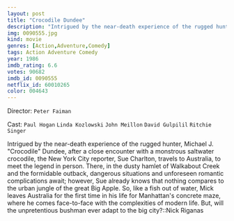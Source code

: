 ```yaml
---
layout: post
title: "Crocodile Dundee"
description: "Intrigued by the near-death experience of the rugged hunter, Michael J. Crocodile Dundee, after a close encounter with a monstrous saltwater crocodile, the New York City reporter, Sue Charlton, travels to Australia, to meet the legend in person. There, in the dusty hamlet of Walkabout Creek and the formidable outback, dangerous situations and unforeseen romantic complications await; however, Sue already knows that nothing compares to the urban jungle of the great Big Apple. So, like a fish out of water, Mick le.."
img: 0090555.jpg
kind: movie
genres: [Action,Adventure,Comedy]
tags: Action Adventure Comedy 
year: 1986
imdb_rating: 6.6
votes: 90682
imdb_id: 0090555
netflix_id: 60010265
color: 004643
---
```

Director: `Peter Faiman`  

Cast: `Paul Hogan` `Linda Kozlowski` `John Meillon` `David Gulpilil` `Ritchie Singer` 

Intrigued by the near-death experience of the rugged hunter, Michael J. "Crocodile" Dundee, after a close encounter with a monstrous saltwater crocodile, the New York City reporter, Sue Charlton, travels to Australia, to meet the legend in person. There, in the dusty hamlet of Walkabout Creek and the formidable outback, dangerous situations and unforeseen romantic complications await; however, Sue already knows that nothing compares to the urban jungle of the great Big Apple. So, like a fish out of water, Mick leaves Australia for the first time in his life for Manhattan's concrete maze, where he comes face-to-face with the complexities of modern life. But, will the unpretentious bushman ever adapt to the big city?::Nick Riganas